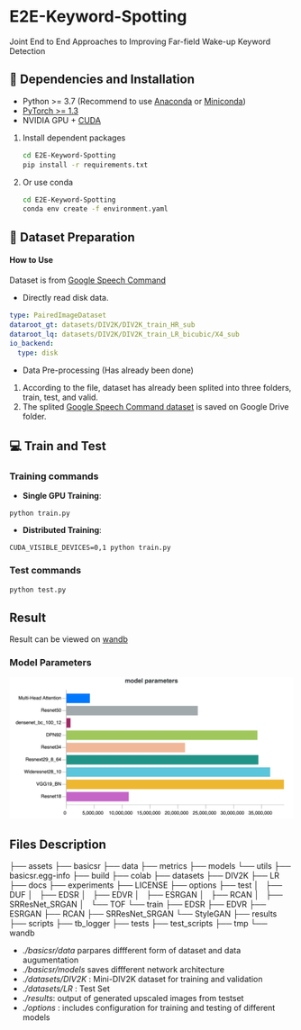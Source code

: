 # E2E-Keyword-Spotting

Joint End to End Approaches to Improving Far-field Wake-up Keyword Detection

## :wrench: Dependencies and Installation

- Python >= 3.7 (Recommend to use [Anaconda](https://www.anaconda.com/download/#linux) or [Miniconda](https://docs.conda.io/en/latest/miniconda.html))
- [PyTorch >= 1.3](https://pytorch.org/)
- NVIDIA GPU + [CUDA](https://developer.nvidia.com/cuda-downloads)


1. Install dependent packages

    ```bash
    cd E2E-Keyword-Spotting
    pip install -r requirements.txt
    ```
2. Or use conda 
    ```bash
    cd E2E-Keyword-Spotting
    conda env create -f environment.yaml
    ```

## :turtle: Dataset Preparation

#### How to Use
Dataset is from [Google Speech Command](./basicsr/data/paired_image_dataset.py) 
* Directly read disk data.
```yaml
type: PairedImageDataset
dataroot_gt: datasets/DIV2K/DIV2K_train_HR_sub
dataroot_lq: datasets/DIV2K/DIV2K_train_LR_bicubic/X4_sub
io_backend:
  type: disk
```
* Data Pre-processing (Has already been done)
1. According to the file, dataset has already been splited into three folders, train, test, and valid. 
1. The splited [Google Speech Command dataset](https://drive.google.com/file/d/1InqR8n7l5Qj6voJREpcjHYWHVTKG-BbB/view?usp=sharing) is saved on Google Drive folder. 
    
## :computer: Train and Test
### Training commands
- **Single GPU Training**: 
```
python train.py
```
- **Distributed Training**: 
```
CUDA_VISIBLE_DEVICES=0,1 python train.py
```
### Test commands
```
python test.py 
```


## Result

Result can be viewed on [wandb](https://wandb.ai/bozliu/google_speech_command?workspace=user-bozliu)

### Model Parameters 
![image](images/model_parameters.png)

###

## Files Description
├── assets
├── basicsr
    ├── data
    ├── metrics
    ├── models
    └── utils
├── basicsr.egg-info
├── build
├── colab
├── datasets
    ├── DIV2K
    ├── LR
├── docs
├── experiments
├── LICENSE
├── options
    ├── test
    │   ├── DUF
    │   ├── EDSR
    │   ├── EDVR
    │   ├── ESRGAN
    │   ├── RCAN
    │   ├── SRResNet_SRGAN
    │   └── TOF
    └── train
        ├── EDSR
        ├── EDVR
        ├── ESRGAN
        ├── RCAN
        ├── SRResNet_SRGAN
        └── StyleGAN
├── results
├── scripts
├── tb_logger
├── tests
├── test_scripts
├── tmp
└── wandb

* *./basicsr/data* parpares diffferent form of dataset and data augumentation 
* *./basicsr/models* saves diffferent network architecture 
* *./datasets/DIV2K* : Mini-DIV2K dataset for training and validation 
* *./datasets/LR* : Test Set
* *./results*: output of generated upscaled images from testset
* *./options* : includes configuration for training and testing of different models

